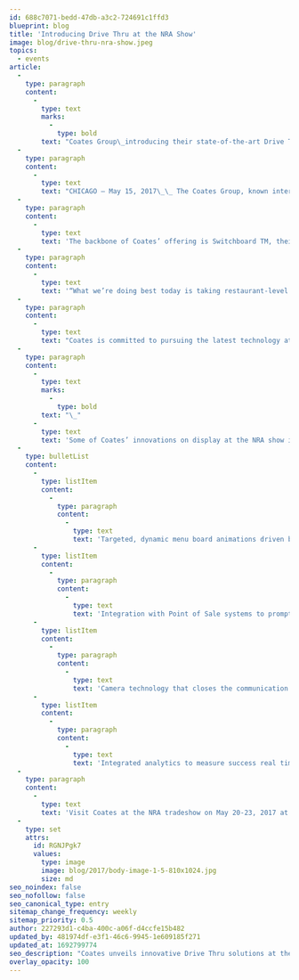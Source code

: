 ```yaml
---
id: 688c7071-bedd-47db-a3c2-724691c1ffd3
blueprint: blog
title: 'Introducing Drive Thru at the NRA Show'
image: blog/drive-thru-nra-show.jpeg
topics:
  - events
article:
  -
    type: paragraph
    content:
      -
        type: text
        marks:
          -
            type: bold
        text: "Coates Group\_introducing their state-of-the-art Drive Thru customer experience to the U.S. Marketplace \_"
  -
    type: paragraph
    content:
      -
        type: text
        text: "CHICAGO – May 15, 2017\_\_ The Coates Group, known internationally for delivering seamless end-to-end digital merchandising solutions in over 35 countries, is poised to share their latest drive-thru innovations in the States. Coates’ proven drive-thru capabilities promise American restaurants increased sales, margins and average check price."
  -
    type: paragraph
    content:
      -
        type: text
        text: 'The backbone of Coates’ offering is Switchboard TM, their proprietary Content Management System software. Switchboard is data driven, connecting with a brand’s CRM, POS, mobile and local marketing systems — even leveraging external data features such as live traffic, weather and social media. Integrated analytics measure converted upsell offers, enabling chains to optimize their menu at each individual restaurant.'
  -
    type: paragraph
    content:
      -
        type: text
        text: '“What we’re doing best today is taking restaurant-level data to personalize and localize the drive-thru experience,” says Leo Coates, company CEO. “That’s particularly important with large organizations who need to have rules and logic in place to determine what goes in their restaurant and why, and what product they’re showing their customers and when.”'
  -
    type: paragraph
    content:
      -
        type: text
        text: "Coates is committed to pursuing the latest technology at the drive-thru, including beacon & mobile and AI modeling.\_ Every tool is evaluated and optimized to improve order speed and accuracy, and provide a more personalized customer experience."
  -
    type: paragraph
    content:
      -
        type: text
        marks:
          -
            type: bold
        text: "\_"
      -
        type: text
        text: 'Some of Coates’ innovations on display at the NRA show include:'
  -
    type: bulletList
    content:
      -
        type: listItem
        content:
          -
            type: paragraph
            content:
              -
                type: text
                text: 'Targeted, dynamic menu board animations driven by restaurant level data'
      -
        type: listItem
        content:
          -
            type: paragraph
            content:
              -
                type: text
                text: 'Integration with Point of Sale systems to prompt suggestive sell and product bundling'
      -
        type: listItem
        content:
          -
            type: paragraph
            content:
              -
                type: text
                text: 'Camera technology that closes the communication loop between staff and customer'
      -
        type: listItem
        content:
          -
            type: paragraph
            content:
              -
                type: text
                text: 'Integrated analytics to measure success real time and optimize digital drive thru menus at individual locations'
  -
    type: paragraph
    content:
      -
        type: text
        text: 'Visit Coates at the NRA tradeshow on May 20-23, 2017 at Booth #6678 at Chicago’s McCormick Place. In addition to their interactive drive-thru, Coates will be demonstrating a new generation of self-service kiosks and their Virtual Reality Tool that allows brands to economically model their customers’ in-store digital experience.'
  -
    type: set
    attrs:
      id: RGNJPgk7
      values:
        type: image
        image: blog/2017/body-image-1-5-810x1024.jpg
        size: md
seo_noindex: false
seo_nofollow: false
seo_canonical_type: entry
sitemap_change_frequency: weekly
sitemap_priority: 0.5
author: 227293d1-c4ba-400c-a06f-d4ccfe15b482
updated_by: 481974df-e3f1-46c6-9945-1e609185f271
updated_at: 1692799774
seo_description: "Coates unveils innovative Drive Thru solutions at the NRA Show 2017. Discover how we're reshaping US dining experiences."
overlay_opacity: 100
---
```

